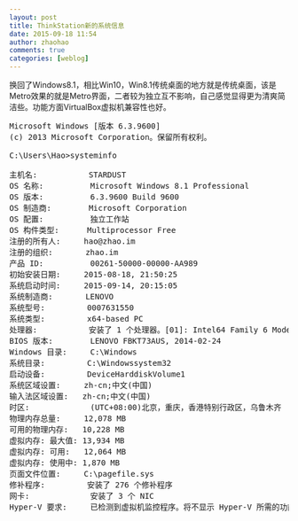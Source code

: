 ```yaml
---
layout: post
title: ThinkStation新的系统信息
date: 2015-09-18 11:54
author: zhaohao
comments: true
categories: [weblog]
---
```

换回了Windows8.1，相比Win10，Win8.1传统桌面的地方就是传统桌面，该是Metro效果的就是Metro界面，二者较为独立互不影响，自己感觉显得更为清爽简洁些。功能方面VirtualBox虚拟机兼容性也好。
</hr>

<pre>
Microsoft Windows [版本 6.3.9600]
(c) 2013 Microsoft Corporation。保留所有权利。

C:\Users\Hao>systeminfo

主机名:           STARDUST
OS 名称:          Microsoft Windows 8.1 Professional
OS 版本:          6.3.9600 Build 9600
OS 制造商:        Microsoft Corporation
OS 配置:          独立工作站
OS 构件类型:      Multiprocessor Free
注册的所有人:     hao@zhao.im
注册的组织:       zhao.im
产品 ID:          00261-50000-00000-AA989
初始安装日期:     2015-08-18, 21:50:25
系统启动时间:     2015-09-14, 20:15:05
系统制造商:       LENOVO
系统型号:         0007631550
系统类型:         x64-based PC
处理器:           安装了 1 个处理器。[01]: Intel64 Family 6 Model 60 Stepping 3 GenuineIntel ~3193 Mhz
BIOS 版本:        LENOVO FBKT73AUS, 2014-02-24
Windows 目录:     C:\Windows
系统目录:         C:\Windowssystem32
启动设备:         DeviceHarddiskVolume1
系统区域设置:     zh-cn;中文(中国)
输入法区域设置:   zh-cn;中文(中国)
时区:             (UTC+08:00)北京，重庆，香港特别行政区，乌鲁木齐
物理内存总量:     12,078 MB
可用的物理内存:   10,228 MB
虚拟内存: 最大值: 13,934 MB
虚拟内存: 可用:   12,064 MB
虚拟内存: 使用中: 1,870 MB
页面文件位置:     C:\pagefile.sys
修补程序:         安装了 276 个修补程序                                                               
网卡:             安装了 3 个 NIC
Hyper-V 要求:     已检测到虚拟机监控程序。将不显示 Hyper-V 所需的功能
</pre>
